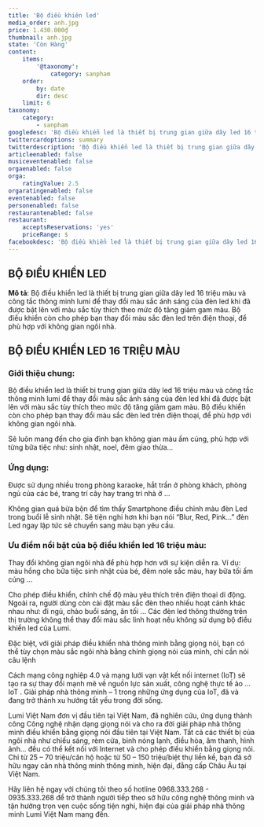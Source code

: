 ```yaml
---
title: 'Bộ điều khiên led'
media_order: anh.jpg
price: 1.430.000₫
thumbnail: anh.jpg
state: 'Còn Hàng'
content:
    items:
        '@taxonomy':
            category: sanpham
    order:
        by: date
        dir: desc
    limit: 6
taxonomy:
    category:
        - sanpham
googledesc: 'Bộ điều khiển led là thiết bị trung gian giữa dây led 16 triệu màu và công tắc thông minh lumi để thay đổi màu sắc ánh sáng của đèn led khi đã được bật lên với màu sắc tùy thích theo mức độ tăng giảm gam màu. Bộ điều khiển còn cho phép bạn thay đổi màu sắc đèn led trên điện thoại, để phù hợp với không gian ngôi nhà.'
twittercardoptions: summary
twitterdescription: 'Bộ điều khiển led là thiết bị trung gian giữa dây led 16 triệu màu và công tắc thông minh lumi để thay đổi màu sắc ánh sáng của đèn led khi đã được bật lên với màu sắc tùy thích theo mức độ tăng giảm gam màu. Bộ điều khiển còn cho phép bạn thay đổi màu sắc đèn led trên điện thoại, để phù hợp với không gian ngôi nhà.'
articleenabled: false
musiceventenabled: false
orgaenabled: false
orga:
    ratingValue: 2.5
orgaratingenabled: false
eventenabled: false
personenabled: false
restaurantenabled: false
restaurant:
    acceptsReservations: 'yes'
    priceRange: $
facebookdesc: 'Bộ điều khiển led là thiết bị trung gian giữa dây led 16 triệu màu và công tắc thông minh lumi để thay đổi màu sắc ánh sáng của đèn led khi đã được bật lên với màu sắc tùy thích theo mức độ tăng giảm gam màu. Bộ điều khiển còn cho phép bạn thay đổi màu sắc đèn led trên điện thoại, để phù hợp với không gian ngôi nhà.'
---
```


## BỘ ĐIỀU KHIỂN LED

**Mô tả**: Bộ điều khiển led là thiết bị trung gian giữa dây led 16 triệu màu và công tắc thông minh lumi để thay đổi màu sắc ánh sáng của đèn led khi đã được bật lên với màu sắc tùy thích theo mức độ tăng giảm gam màu. Bộ điều khiển còn cho phép bạn thay đổi màu sắc đèn led trên điện thoại, để phù hợp với không gian ngôi nhà.

## BỘ ĐIỀU KHIỂN LED 16 TRIỆU MÀU

### Giới thiệu chung:

Bộ điều khiển led là thiết bị trung gian giữa dây led 16 triệu màu và công tắc thông minh lumi để thay đổi màu sắc ánh sáng của đèn led khi đã được bật lên với màu sắc tùy thích theo mức độ tăng giảm gam màu. Bộ điều khiển còn cho phép bạn thay đổi màu sắc đèn led trên điện thoại, để phù hợp với không gian ngôi nhà.

Sẽ luôn mang đến cho gia đình bạn không gian màu ấm cúng, phù hợp với từng bữa tiệc như: sinh nhật, noel, đêm giao thừa…

### Ứng dụng:

Được sử dụng nhiều trong phòng karaoke, hắt trần ở phòng khách, phòng ngủ của các bé, trang trí cây hay trang trí nhà ở …

Không gian quá bừa bộn để tìm thấy Smartphone điều chỉnh màu đèn Led trong buổi lễ sinh nhật. Sẽ tiện nghi hơn khi bạn nói “Blur, Red, Pink…” đèn Led ngay lập tức sẽ chuyển sang màu bạn yêu cầu.

### Ưu điểm nổi bật của bộ điều khiển led 16 triệu màu:

Thay đổi không gian ngôi nhà để phù hợp hơn với sự kiện diễn ra. Ví dụ: màu hồng cho bữa tiệc sinh nhật của bé, đêm nole sắc màu, hay bữa tối ấm cúng …

Cho phép điều khiển, chỉnh chế độ màu yêu thích trên điện thoại di động. Ngoài ra, người dùng còn cài đặt màu sắc đèn theo nhiều hoạt cảnh khác nhau như: đi ngủ, chào buổi sáng, ăn tối … Các đèn led thông thường trên thị trường không thể thay đổi màu sắc linh hoạt nếu không sử dụng bộ điều khiển led của Lumi.

Đặc biệt, với giải pháp điều khiển nhà thông minh bằng giọng nói, bạn có thể tùy chọn màu sắc ngôi nhà bằng chính giọng nói của mình, chỉ cần nói câu lệnh

Cách mạng công nghiệp 4.0 và mạng lưới vạn vật kết nối internet (IoT) sẽ tạo ra sự thay đổi mạnh mẽ về nguồn lực sản xuất, công nghệ thực tế ảo … IoT . Giải pháp nhà thông minh – 1 trong những ứng dụng của IoT, đã và đang trở thành xu hướng tất yếu trong đời sống.

Lumi Việt Nam đơn vị đầu tiên tại Việt Nam, đã nghiên cứu, ứng dụng thành công Công nghệ nhận dạng giọng nói và cho ra đời giải pháp nhà thông minh điều khiển bằng giọng nói đầu tiên tại Việt Nam. Tất cả các thiết bị của ngôi nhà như chiếu sáng, rèm cửa, bình nóng lạnh, điều hòa, âm thanh, hình ảnh… đều có thể kết nối với Internet và cho phép điều khiển bằng giọng nói. Chỉ từ 25 – 70 triệu/căn hộ hoặc từ 50 – 150 triệu/biệt thự liền kề, bạn đã sở hữu ngay căn nhà thông minh thông minh, hiện đại, đẳng cấp Châu Âu tại Việt Nam.

Hãy liên hệ ngay với chúng tôi theo số hotline 0968.333.268 - 0935.333.268  để trở thành người tiếp theo sở hữu công nghệ thông minh và tận hưởng trọn vẹn cuộc sống tiện nghi, hiện đại của giải pháp nhà thông minh Lumi Việt Nam mang đến.